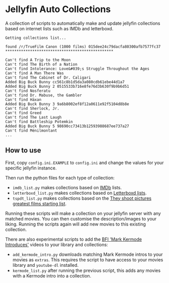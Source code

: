 # Jellyfin Auto Collections
A collection of scripts to automatically make and update jellyfin collections based on internet lists such as IMDb and letterboxd.
```
Getting collections list...

found /r/TrueFilm Canon (1000 films) 015dee24c79dacfa80300afb7577fc37
************************************************

Can't find A Trip to the Moon
Can't find The Birth of a Nation
Can't find Intolerance: Love&#039;s Struggle Throughout the Ages
Can't find A Man There Was
Can't find The Cabinet of Dr. Caligari
Added Big Buck Bunny cc561c8b1d5da3a080cdb61ebe44d1a7
Added Big Buck Bunny 2 0515533b716e8fe76d3b630f9b9b6d51
Can't find Nosferatu
Can't find Dr. Mabuse, the Gambler
Can't find Häxan
Added Big Buck Bunny 3 9a6b8002ef8f12a0611e92f5104d8b8e
Can't find Sherlock, Jr.
Can't find Greed
Can't find The Last Laugh
Can't find Battleship Potemkin
Added Big Buck Bunny 5 98690cc73413b12593988687ee737a27
Can't find Ménilmontant
...
```

## How to use
First, copy `config.ini.EXAMPLE` to `config.ini` and change the values for your specific jellyfin instance.

Then run the python files for each type of collection:

- `imdb_list.py` makes collections based on [IMDb](www.imdb.com) lists.
- `letterboxd_list.py` makes collections based on [Letterboxd lists](https://letterboxd.com/lists/).
- `tspdt_list.py` makes collections based on the [They shoot pictures greatest films starting list](https://www.theyshootpictures.com/gf1000_startinglist_table.php).

Running these scripts will make a collection on your jellyfin server with any matched movies. You can then customise the description/images to your liking. Running the scripts again will add new movies to this existing collection.

There are also experimental scripts to add the [BFI 'Mark Kermode Introduces'](https://www.youtube.com/watch?v=2duv-rLkt0U&list=PLXvkgGofjDzhx-h7eexfVbH3WslWrBXE9) videos to your library and collections:
- `add_kermode_intro.py` downloads matching Mark Kermode intros to your movies as `extras`. This requires the script to have access to your movies library and `youtube-dl` installed.
- `kermode_list.py` after running the previous script, this adds any movies with a Kermode intro into a collection.
